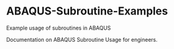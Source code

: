 # ABAQUS-Subroutine-Examples
Example usage of subroutines in ABAQUS 

Documentation on ABAQUS Subroutine Usage for engineers. 
